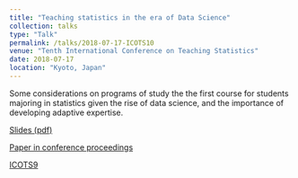 ```yaml
---
title: "Teaching statistics in the era of Data Science"
collection: talks
type: "Talk"
permalink: /talks/2018-07-17-ICOTS10
venue: "Tenth International Conference on Teaching Statistics"
date: 2018-07-17
location: "Kyoto, Japan"
---
```


Some considerations on programs of study the the first course for students majoring in statistics given the rise of data science, and the importance of developing adaptive expertise.

[Slides (pdf)](http://utstat.utoronto.ca/alisong/Talks/Gibbs_ICOTS10_2018.pdf)

[Paper in conference proceedings](http://iase-web.org/icots/10/proceedings/pdfs/ICOTS10_3A2.pdf)

[ICOTS9](http://icots.info/10/)
